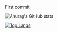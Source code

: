First commit


![Anurag's GitHub stats](https://github-readme-stats.vercel.app/api?username=gm-ferreira&show_icons=true&theme=tokyonight)

[![Top Langs](https://github-readme-stats.vercel.app/api/top-langs/?username=gm-ferreira&layout=compact)](https://github.com/gm-ferreira/github-readme-stats)
